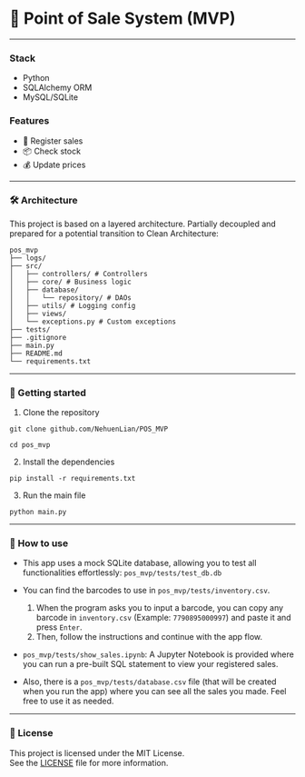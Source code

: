 # 🧾 Point of Sale System (MVP)

***
### Stack
- Python
- SQLAlchemy ORM
- MySQL/SQLite

### Features
- 🧾 Register sales
- 📦 Check stock
- 💰 Update prices

***
### 🛠️ Architecture
This project is based on a layered architecture. Partially decoupled and prepared for a potential transition to Clean Architecture:

```text
pos_mvp
├── logs/
├── src/
│   ├── controllers/ # Controllers
│   ├── core/ # Business logic
│   ├── database/
│   │   └── repository/ # DAOs
│   ├── utils/ # Logging config
│   ├── views/
│   └── exceptions.py # Custom exceptions
├── tests/
├── .gitignore
├── main.py
├── README.md
└── requirements.txt
```

***

### 🧪 Getting started

1. Clone the repository

`git clone github.com/NehuenLian/POS_MVP`

`cd pos_mvp`


2. Install the dependencies
   
`pip install -r requirements.txt`

3. Run the main file

`python main.py`

***

### 📘 How to use
- This app uses a mock SQLite database, allowing you to test all functionalities effortlessly: `pos_mvp/tests/test_db.db`

- You can find the barcodes to use in `pos_mvp/tests/inventory.csv`.<br>
  1.  When the program asks you to input a barcode, you can copy any barcode in `inventory.csv` (Example: `7790895000997`) and paste it and press `Enter`.
  2.  Then, follow the instructions and continue with the app flow.

- `pos_mvp/tests/show_sales.ipynb`: A Jupyter Notebook is provided where you can run a pre-built SQL statement to view your registered sales.

- Also, there is a `pos_mvp/tests/database.csv` file (that will be created when you run the app) where you can see all the sales you made. Feel free to use it as needed.

***

### 📄 License

This project is licensed under the MIT License.  
See the [LICENSE](./LICENSE) file for more information.
